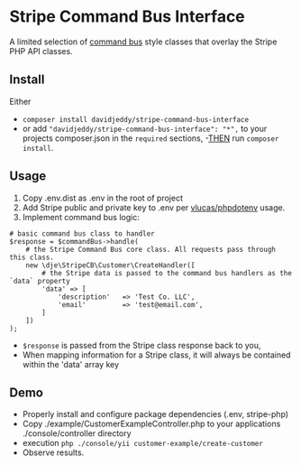 # Stripe Command Bus Interface

A limited selection of [command bus](https://www.sitepoint.com/command-buses-demystified-a-look-at-the-tactician-package/)
style classes that overlay the Stripe PHP API classes.

## Install

Either
 - `composer install davidjeddy/stripe-command-bus-interface`
 - or add `"davidjeddy/stripe-command-bus-interface": "*",` to your projects composer.json in the `required` sections,
    -[THEN](https://www.youtube.com/channel/UCPSfjD7o1CQZXzdAy56c8kg) run `composer install`.

## Usage

 1) Copy .env.dist as .env in the root of project
 2) Add Stripe public and private key to .env per [vlucas/phpdotenv](https://github.com/vlucas/phpdotenv) usage.
 3) Implement command bus logic:

```
# basic command bus class to handler
$response = $commandBus->handle(
    # the Stripe Command Bus core class. All requests pass through this class.
    new \dje\StripeCB\Customer\CreateHandler([
        # the Stripe data is passed to the command bus handlers as the `data` property
        'data' => [
            'description'   => 'Test Co. LLC',
            'email'         => 'test@email.com',
        ]
    ])
);
```

 - `$response` is passed from the Stripe class response back to you,
 - When mapping information for a Stripe class, it will always be contained within the 'data' array key

## Demo

 - Properly install and configure package dependencies (.env, stripe-php)
 - Copy ./example/CustomerExampleController.php to your applications ./console/controller directory
 - execution `php ./console/yii customer-example/create-customer`
 - Observe results.
